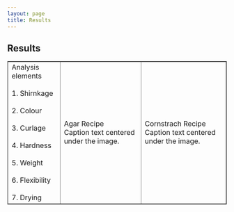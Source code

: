 ```yaml
---
layout: page
title: Results
---
```

## Results

<table width="750" border="1" cellpadding="5">

<tr>

<td align="left" valign="left">
Analysis elements
<br />
<br />
1. Shirnkage
<br />
<br />
2. Colour
<br />
<br />
3. Curlage
<br />
<br />
4. Hardness
<br />
<br />
5. Weight
<br />
<br />
6. Flexibility
<br />
<br />
7. Drying
</td>

<td align="left" valign="left">
Agar Recipe
<br />
Caption text centered under the image.
</td>

<td align="left" valign="left">
Cornstrach Recipe
<br />
Caption text centered under the image.
</td>

</tr>

</table>



